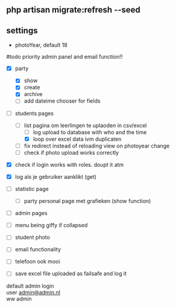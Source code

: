php artisan migrate:refresh --seed 
---
settings
---
 - photoYear, default 18


#todo
priority admin panel and email function!!
 * [x] party
    * [x] show
    * [x] create
    * [x] archive
    * [ ] add dateime chooser for fields
* [ ] students pages
    * [ ] list pagina om leerlingen te uplaoden in csv/excel
        * [ ] log upload to database with who and the time
        * [x] loop over excel data ivm duplicaten
    * [ ] fix redirect instead of reloading view on photoyear change
    * [ ] check if photo upload works correctly
* [x] check if login works with roles. doupt it atm
* [x] log als je gebruiker aanklikt (get)      
  
* [ ] statistic page
    * [ ] party personal page met grafieken (show function)
 * [ ] admin pages
 * [ ] menu being giffy if collapsed
 * [ ] student photo
 * [ ] email functionality 
 * [ ] telefoon ook mooi

*[ ] save excel file uploaded as failsafe and log it

default admin login <br>
user admin@admin.nl<br>
ww admin
